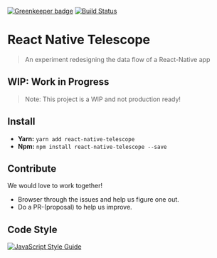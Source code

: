 [![Greenkeeper badge](https://badges.greenkeeper.io/DannyvanderJagt/react-native-telescope.svg)](https://greenkeeper.io/)
[![Build Status](https://travis-ci.org/DannyvanderJagt/react-native-telescope.svg?branch=master)](https://travis-ci.org/DannyvanderJagt/react-native-telescope)

# React Native Telescope
> An experiment redesigning the data flow of a React-Native app

## WIP: Work in Progress
> Note: This project is a WIP and not production ready! 

## Install
- **Yarn:** `yarn add react-native-telescope`
- **Npm:** `npm install react-native-telescope --save`

## Contribute
We would love to work together! 
- Browser through the issues and help us figure one out.
- Do a PR-(proposal) to help us improve.

## Code Style
[![JavaScript Style Guide](https://cdn.rawgit.com/standard/standard/master/badge.svg)](https://github.com/standard/standard)
